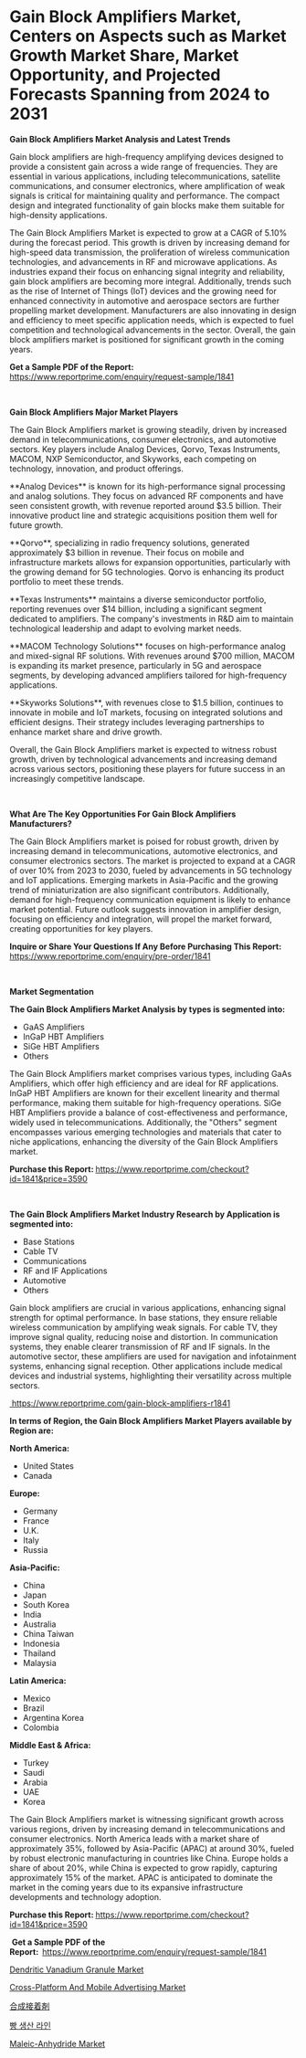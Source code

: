 <p><h1>Gain Block Amplifiers Market, Centers on Aspects such as Market Growth Market Share, Market Opportunity, and Projected Forecasts Spanning from 2024 to 2031</h1></p><p><strong>Gain Block Amplifiers Market Analysis and Latest Trends</strong></p>
<p><p>Gain block amplifiers are high-frequency amplifying devices designed to provide a consistent gain across a wide range of frequencies. They are essential in various applications, including telecommunications, satellite communications, and consumer electronics, where amplification of weak signals is critical for maintaining quality and performance. The compact design and integrated functionality of gain blocks make them suitable for high-density applications.</p><p>The Gain Block Amplifiers Market is expected to grow at a CAGR of 5.10% during the forecast period. This growth is driven by increasing demand for high-speed data transmission, the proliferation of wireless communication technologies, and advancements in RF and microwave applications. As industries expand their focus on enhancing signal integrity and reliability, gain block amplifiers are becoming more integral. Additionally, trends such as the rise of Internet of Things (IoT) devices and the growing need for enhanced connectivity in automotive and aerospace sectors are further propelling market development. Manufacturers are also innovating in design and efficiency to meet specific application needs, which is expected to fuel competition and technological advancements in the sector. Overall, the gain block amplifiers market is positioned for significant growth in the coming years.</p></p>
<p><strong>Get a Sample PDF of the Report:&nbsp;</strong> <a href="https://www.reportprime.com/enquiry/request-sample/1841">https://www.reportprime.com/enquiry/request-sample/1841</a></p>
<p>&nbsp;</p>
<p><strong>Gain Block Amplifiers Major Market Players</strong></p>
<p><p>The Gain Block Amplifiers market is growing steadily, driven by increased demand in telecommunications, consumer electronics, and automotive sectors. Key players include Analog Devices, Qorvo, Texas Instruments, MACOM, NXP Semiconductor, and Skyworks, each competing on technology, innovation, and product offerings.</p><p>**Analog Devices** is known for its high-performance signal processing and analog solutions. They focus on advanced RF components and have seen consistent growth, with revenue reported around $3.5 billion. Their innovative product line and strategic acquisitions position them well for future growth.</p><p>**Qorvo**, specializing in radio frequency solutions, generated approximately $3 billion in revenue. Their focus on mobile and infrastructure markets allows for expansion opportunities, particularly with the growing demand for 5G technologies. Qorvo is enhancing its product portfolio to meet these trends.</p><p>**Texas Instruments** maintains a diverse semiconductor portfolio, reporting revenues over $14 billion, including a significant segment dedicated to amplifiers. The company's investments in R&D aim to maintain technological leadership and adapt to evolving market needs.</p><p>**MACOM Technology Solutions** focuses on high-performance analog and mixed-signal RF solutions. With revenues around $700 million, MACOM is expanding its market presence, particularly in 5G and aerospace segments, by developing advanced amplifiers tailored for high-frequency applications.</p><p>**Skyworks Solutions**, with revenues close to $1.5 billion, continues to innovate in mobile and IoT markets, focusing on integrated solutions and efficient designs. Their strategy includes leveraging partnerships to enhance market share and drive growth.</p><p>Overall, the Gain Block Amplifiers market is expected to witness robust growth, driven by technological advancements and increasing demand across various sectors, positioning these players for future success in an increasingly competitive landscape.</p></p>
<p>&nbsp;</p>
<p><strong>What Are The Key Opportunities For Gain Block Amplifiers Manufacturers?</strong></p>
<p><p>The Gain Block Amplifiers market is poised for robust growth, driven by increasing demand in telecommunications, automotive electronics, and consumer electronics sectors. The market is projected to expand at a CAGR of over 10% from 2023 to 2030, fueled by advancements in 5G technology and IoT applications. Emerging markets in Asia-Pacific and the growing trend of miniaturization are also significant contributors. Additionally, demand for high-frequency communication equipment is likely to enhance market potential. Future outlook suggests innovation in amplifier design, focusing on efficiency and integration, will propel the market forward, creating opportunities for key players.</p></p>
<p><strong>Inquire or Share Your Questions If Any Before Purchasing This Report:</strong> <a href="https://www.reportprime.com/enquiry/pre-order/1841">https://www.reportprime.com/enquiry/pre-order/1841</a></p>
<p>&nbsp;</p>
<p><strong>Market Segmentation</strong></p>
<p><strong>The Gain Block Amplifiers Market Analysis by types is segmented into:</strong></p>
<p><ul><li>GaAS Amplifiers</li><li>InGaP HBT Amplifiers</li><li>SiGe HBT Amplifiers</li><li>Others</li></ul></p>
<p><p>The Gain Block Amplifiers market comprises various types, including GaAs Amplifiers, which offer high efficiency and are ideal for RF applications. InGaP HBT Amplifiers are known for their excellent linearity and thermal performance, making them suitable for high-frequency operations. SiGe HBT Amplifiers provide a balance of cost-effectiveness and performance, widely used in telecommunications. Additionally, the "Others" segment encompasses various emerging technologies and materials that cater to niche applications, enhancing the diversity of the Gain Block Amplifiers market.</p></p>
<p><strong>Purchase this Report:&nbsp;</strong><a href="https://www.reportprime.com/checkout?id=1841&price=3590">https://www.reportprime.com/checkout?id=1841&price=3590</a></p>
<p>&nbsp;</p>
<p><strong>The Gain Block Amplifiers Market Industry Research by Application is segmented into:</strong></p>
<p><ul><li>Base Stations</li><li>Cable TV</li><li>Communications</li><li>RF and IF Applications</li><li>Automotive</li><li>Others</li></ul></p>
<p><p>Gain block amplifiers are crucial in various applications, enhancing signal strength for optimal performance. In base stations, they ensure reliable wireless communication by amplifying weak signals. For cable TV, they improve signal quality, reducing noise and distortion. In communication systems, they enable clearer transmission of RF and IF signals. In the automotive sector, these amplifiers are used for navigation and infotainment systems, enhancing signal reception. Other applications include medical devices and industrial systems, highlighting their versatility across multiple sectors.</p></p>
<p><a href="https://www.reportprime.com/gain-block-amplifiers-r1841">&nbsp;https://www.reportprime.com/gain-block-amplifiers-r1841</a></p>
<p><strong>In terms of Region, the Gain Block Amplifiers Market Players available by Region are:</strong></p>
<p>
    <p> <strong> North America: </strong>
        <ul>
            <li>United States</li>
            <li>Canada</li>
        </ul>
        </p> 
    <p> <strong> Europe: </strong>
        <ul>
            <li>Germany</li>
            <li>France</li>
            <li>U.K.</li>
            <li>Italy</li>
            <li>Russia</li>
        </ul>
        </p> 
    <p> <strong> Asia-Pacific: </strong>
        <ul>
            <li>China</li>
            <li>Japan</li>
            <li>South Korea</li>
            <li>India</li>
            <li>Australia</li>
            <li>China Taiwan</li>
            <li>Indonesia</li>
            <li>Thailand</li>
            <li>Malaysia</li>
        </ul>
        </p> 
    <p> <strong> Latin America: </strong>
        <ul>
            <li>Mexico</li>
            <li>Brazil</li>
            <li>Argentina Korea</li>
            <li>Colombia</li>
        </ul>
        </p> 
    <p> <strong> Middle East & Africa: </strong>
        <ul>
            <li>Turkey</li>
            <li>Saudi</li>
            <li>Arabia</li>
            <li>UAE</li>
            <li>Korea</li>
        </ul>
    </p>
    </p>
<p><p>The Gain Block Amplifiers market is witnessing significant growth across various regions, driven by increasing demand in telecommunications and consumer electronics. North America leads with a market share of approximately 35%, followed by Asia-Pacific (APAC) at around 30%, fueled by robust electronic manufacturing in countries like China. Europe holds a share of about 20%, while China is expected to grow rapidly, capturing approximately 15% of the market. APAC is anticipated to dominate the market in the coming years due to its expansive infrastructure developments and technology adoption.</p></p>
<p><strong>Purchase this Report: </strong><a href="https://www.reportprime.com/checkout?id=1841&price=3590">https://www.reportprime.com/checkout?id=1841&price=3590</a></p>
<p>&nbsp;<strong>Get a Sample PDF of the Report:&nbsp;&nbsp;</strong><a href="https://www.reportprime.com/enquiry/request-sample/1841">https://www.reportprime.com/enquiry/request-sample/1841</a></p>
<p><strong></strong></p>
<p><p><a href="https://medium.com/@janiartemva3/market-forecasting-change-global-dendritic-vanadium-granule-market-dynamics-and-future-trends-c5b47026a7d6">Dendritic Vanadium Granule Market</a></p><p><a href="https://issuu.com/reportprime-2/docs/cross-platform-and-mobile-advertisi_b53d9b12685933">Cross-Platform And Mobile Advertising Market</a></p><p><a href="https://medium.com/@gusbarrows/%E5%90%88%E6%88%90%E6%8E%A5%E7%9D%80%E5%89%A4%E3%81%AE%E6%9C%AA%E6%9D%A5%E3%81%AB%E5%BD%B1%E9%9F%BF%E3%82%92%E4%B8%8E%E3%81%88%E3%82%8B%E8%A6%81%E5%9B%A0%E3%81%AF%E4%BD%95%E3%81%A7%E3%81%99%E3%81%8B-2024%E5%B9%B4%E3%81%8B%E3%82%892031%E5%B9%B4%E3%81%AB%E3%81%8B%E3%81%91%E3%81%A6%E3%81%AE%E5%B8%82%E5%A0%B4%E3%81%AE%E6%B4%9E%E5%AF%9F%E3%81%A8%E6%88%90%E9%95%B7%E4%BA%88%E6%B8%AC-16b7e39bfbef">合成接着剤</a></p><p><a href="https://medium.com/@wallacbahrtyinger567686/%EA%B8%80%EB%A1%9C%EB%B2%8C-%EB%B9%B5-%EC%83%9D%EC%82%B0-%EB%9D%BC%EC%9D%B8-%EC%8B%9C%EC%9E%A5-%EB%8F%99%ED%96%A5-2024%EB%85%84%EB%B6%80%ED%84%B0-2031%EB%85%84%EA%B9%8C%EC%A7%80%EC%9D%98-%EC%84%B1%EC%9E%A5-%EA%B8%B0%ED%9A%8C%EC%99%80-%EB%8F%84%EC%A0%84%EC%97%90-%EB%8C%80%ED%95%9C-%ED%86%B5%EC%B0%B0%EB%A0%A5-bffe9a82b31b">빵 생산 라인</a></p><p><a href="https://issuu.com/reportprime-2/docs/maleic-anhydride-market-size-2030.p_e7f950ae365e86">Maleic-Anhydride Market</a></p></p>